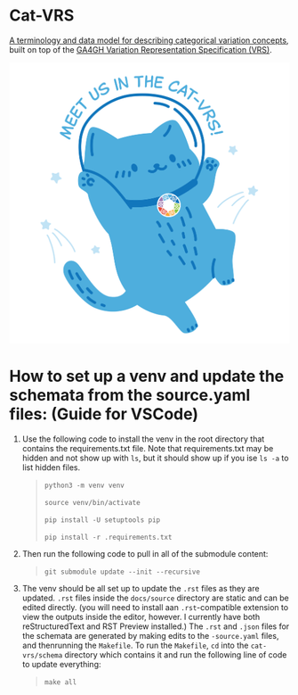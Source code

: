 # Cat-VRS

[A terminology and data model for describing categorical variation concepts](https://vrsatile.readthedocs.io/en/latest/catvars/index.html), built on top of the
[GA4GH Variation Representation Specification (VRS)](https://vrs.ga4gh.org).

![image](docs/source/images/cat-vrs-transparent-bg.png)


# How to set up a venv and update the schemata from the source.yaml files: (Guide for VSCode)

1. Use the following code to install the venv in the root directory that contains the requirements.txt file.  Note that requirements.txt may be hidden and not show up with `ls`, but it should show up if you ise `ls -a` to list hidden files.
    > `python3 -m venv venv`
    >
    > `source venv/bin/activate`
    >
    > `pip install -U setuptools pip`
    >
    > `pip install -r .requirements.txt`
2. Then run the following code to pull in all of the submodule content:
    > `git submodule update --init --recursive`
3. The venv should be all set up to update the `.rst` files as they are updated. `.rst` files inside the `docs/source` directory are static and can be edited directly.  (you will need to install aan `.rst`-compatible extension to view the outputs inside the editor, however.  I currently have both reStructuredText and RST Preview installed.) The `.rst` and `.json` files for the schemata are generated by making edits to the `-source.yaml` files, and thenrunning the `Makefile`.  To run the `Makefile`, `cd` into the `cat-vrs/schema` directory which contains it and run the following line of code to update everything:
    > `make all` 